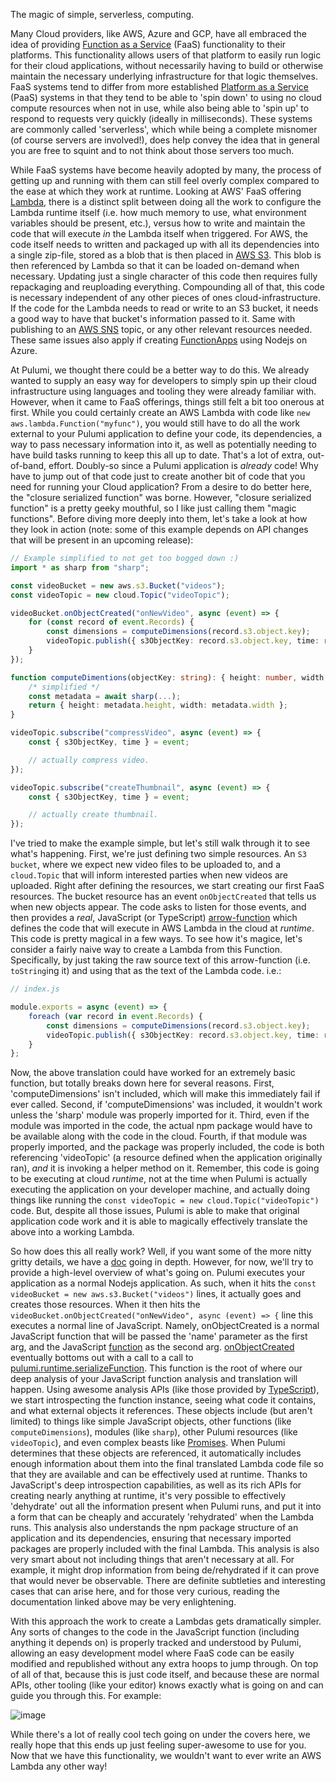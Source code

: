 The magic of simple, serverless, computing.

Many Cloud providers, like AWS, Azure and GCP, have all embraced the idea of providing [Function as a Service](https://en.wikipedia.org/wiki/Function_as_a_service) (FaaS) functionality to their platforms.  This functionality allows users of that platform to easily run logic for their cloud applications, without necessarily having to build or otherwise maintain the necessary underlying infrastructure for that logic themselves.  FaaS systems tend to differ from more established [Platform as a Service](https://en.wikipedia.org/wiki/PaaS) (PaaS) systems in that they tend to be able to 'spin down' to using no cloud compute resources when not in use, while also being able to 'spin up' to respond to requests very quickly (ideally in milliseconds).  These systems are commonly called 'serverless', which while being a complete misnomer (of course servers are involved!), does help convey the idea that in general you are free to squint and to not think about those servers too much.

While FaaS systems have become heavily adopted by many, the process of getting up and running with them can still feel overly complex compared to the ease at which they work at runtime.  Looking at AWS' FaaS offering [Lambda](https://aws.amazon.com/lambda/), there is a distinct split between doing all the work to configure the Lambda runtime itself (i.e. how much memory to use, what environment variables should be present, etc.), versus how to write and maintain the code that will execute *in* the Lambda itself when triggered.  For AWS, the code itself needs to written and packaged up with all its dependencies into a single zip-file, stored as a blob that is then placed in [AWS S3](https://aws.amazon.com/s3/).  This blob is then referenced by Lambda so that it can be loaded on-demand when necessary.  Updating just a single character of this code then requires fully repackaging and reuploading everything.  Compounding all of that, this code is necessary independent of any other pieces of ones cloud-infrastructure.  If the code for the Lambda needs to read or write to an S3 bucket, it needs a good way to have that bucket's information passed to it.  Same with publishing to an [AWS SNS](https://aws.amazon.com/sns/) topic, or any other relevant resources needed.  These same issues also apply if creating [FunctionApps](https://docs.microsoft.com/en-us/azure/azure-functions/functions-overview) using Nodejs on Azure.

At Pulumi, we thought there could be a better way to do this.  We already wanted to supply an easy way for developers to simply spin up their cloud infrastructure using languages and tooling they were already familiar with.  However, when it came to FaaS offerings, things still felt a bit too onerous at first.  While you could certainly create an AWS Lambda with code like `new aws.lambda.Function("myfunc")`, you would still have to do all the work external to your Pulumi application to define your code, its dependencies, a way to pass necessary information into it, as well as potentially needing to have build tasks running to keep this all up to date.  That's a lot of extra, out-of-band, effort.  Doubly-so since a Pulumi application is *already* code!  Why have to jump out of that code just to create another bit of code that you need for running your Cloud application?  From a desire to do better here, the "closure serialized function" was borne.  However, "closure serialized function" is a pretty geeky mouthful, so I like just calling them "magic functions".  Before diving more deeply into them, let's take a look at how they look in action (note: some of this example depends on  API changes that will be present in an upcoming release):

```ts
// Example simplified to not get too bogged down :)
import * as sharp from "sharp";

const videoBucket = new aws.s3.Bucket("videos");
const videoTopic = new cloud.Topic("videoTopic");

videoBucket.onObjectCreated("onNewVideo", async (event) => {
    for (const record of event.Records) {
        const dimensions = computeDimensions(record.s3.object.key);
        videoTopic.publish({ s3ObjectKey: record.s3.object.key, time: record.eventTime });
    }
});

function computeDimentions(objectKey: string): { height: number, width: number } { 
    /* simplified */ 
    const metadata = await sharp(...);
    return { height: metadata.height, width: metadata.width };
}

videoTopic.subscribe("compressVideo", async (event) => {
    const { s3ObjectKey, time } = event;

    // actually compress video.
});

videoTopic.subscribe("createThumbnail", async (event) => {
    const { s3ObjectKey, time } = event;

    // actually create thumbnail.
});
```

I've tried to make the example simple, but let's still walk through it to see what's happening.  First, we're just defining two simple resources.  An `S3 bucket`, where we expect new video files to be uploaded to, and a `cloud.Topic` that will inform interested parties when new videos are uploaded.  Right after defining the resources, we start creating our first FaaS resources.  The bucket resource has an event `onObjectCreated` that tells us when new objects appear.  The code asks to listen for those events, and then provides a *real*, JavaScript (or TypeScript) [arrow-function](https://developer.mozilla.org/en-US/docs/Web/JavaScript/Reference/Functions/Arrow_functions) which defines the code that will execute in AWS Lambda in the cloud at *runtime*.  This code is pretty magical in a few ways.  To see how it's magice, let's consider a fairly naive way to create a Lambda from this Function. Specifically, by just taking the raw source text of this arrow-function (i.e. `toString`ing it) and using that as the text of the Lambda code.  i.e.:

```ts
// index.js

module.exports = async (event) => {
    foreach (var record in event.Records) {
        const dimensions = computeDimensions(record.s3.object.key);
        videoTopic.publish({ s3ObjectKey: record.s3.object.key, time: record.eventTime });
    }
};
```

 Now, the above translation could have worked for an extremely basic function, but totally breaks down here for several reasons.  First, 'computeDimensions' isn't included, which will make this immediately fail if ever called.  Second, if 'computeDimensions' was included, it wouldn't work unless the 'sharp' module was properly imported for it.  Third, even if the module was imported in the code, the actual npm package would have to be available along with the code in the cloud. Fourth, if that module was properly imported, and the package was properly included, the code is both referencing 'videoTopic' (a resource defined when the application originally ran), *and* it is invoking a helper method on it.  Remember, this code is going to be executing at cloud *runtime*, not at the time when Pulumi is actually executing the application on your developer machine, and actually doing things like running the `const videoTopic = new cloud.Topic("videoTopic")` code.  But, despite all those issues, Pulumi is able to make that original application code work and it is able to magically effectively translate the above into a working Lambda.  

So how does this all really work?  Well, if you want some of the more nitty gritty details, we have a [doc](https://github.com/pulumi/docs/blob/master/reference/serializing-functions.md) going in depth.  However, for now, we'll try to provide a high-level overview of what's going on.  Pulumi executes your application as a normal Nodejs application.  As such, when it hits the `const videoBucket = new aws.s3.Bucket("videos")` lines, it actually goes and creates those resources.  When it then hits the `videoBucket.onObjectCreated("onNewVideo", async (event) => {` line this executes a normal line of JavaScript.  Namely, onObjectCreated is a normal JavaScript function that will be passed the 'name' parameter as the first arg, and the JavaScript [function](https://developer.mozilla.org/en-US/docs/Web/JavaScript/Guide/Functions) as the second arg.  [onObjectCreated](https://github.com/pulumi/pulumi-aws/blob/2159b44b296ab66ce4386d42b28fb22f27a6ef6a/sdk/nodejs/s3/s3Mixins.ts#L223) eventually bottoms out with a call to a call to [pulumi.runtime.serializeFunction](https://github.com/pulumi/pulumi/blob/fb18032a42eb34e9b5cbbe22a77a1b292d260a24/sdk/nodejs/runtime/closure/serializeClosure.ts#L89).  This function is the root of where our deep analysis of your JavaScript function analysis and translation will happen.  Using awesome analysis APIs (like those provided by [TypeScript](https://github.com/Microsoft/TypeScript)), we start introspecting the function instance, seeing what code it contains, and what external objects it references.  These objects include (but aren't limited) to things like simple JavaScript objects, other functions (like `computeDimensions`), modules (like `sharp`), other Pulumi resources (like `videoTopic`), and even complex beasts like [Promises](https://developer.mozilla.org/en-US/docs/Web/JavaScript/Reference/Global_Objects/Promise).  When Pulumi determines that these objects are referenced, it automatically includes enough information about them into the final translated Lambda code file so that they are available and can be effectively used at runtime.  Thanks to JavaScript's deep introspection capabilities, as well as its rich APIs for creating nearly anything at runtime, it's very possible to effectively 'dehydrate' out all the information present when Pulumi runs, and put it into a form that can be cheaply and accurately 'rehydrated' when the Lambda runs.  This analysis also understands the npm package structure of an application and its dependencies, ensuring that necessary imported packages are properly included with the final Lambda.  This analysis is also very smart about not including things that aren't necessary at all.  For example, it might drop information from being de/rehydrated if it can prove that would never be observable.  There are definite subtleties and interesting cases that can arise here, and for those very curious, reading the documentation linked above may be very enlightening.  

With this approach the work to create a Lambdas gets dramatically simpler.  Any sorts of changes to the code in the JavaScript function (including anything it depends on) is properly tracked and understood by Pulumi, allowing an easy development model where FaaS code can be easily modified and republished without any extra hoops to jump through.  On top of all of that, because this is just code itself, and because these are normal APIs, other tooling (like your editor) knows exactly what is going on and can guide you through this.  For example:

![image](https://user-images.githubusercontent.com/4564579/46366582-69847200-c649-11e8-8f97-6db5efadb978.png)

While there's a lot of really cool tech going on under the covers here, we really hope that this ends up just feeling super-awesome to use for you.  Now that we have this functionality, we wouldn't want to ever write an AWS Lambda any other way!
